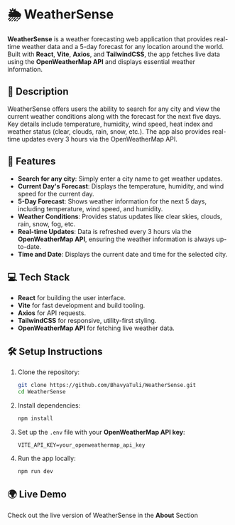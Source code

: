 # 🌦 WeatherSense

**WeatherSense** is a weather forecasting web application that provides real-time weather data and a 5-day forecast for any location around the world. Built with **React**, **Vite**, **Axios**, and **TailwindCSS**, the app fetches live data using the **OpenWeatherMap API** and displays essential weather information.

## 📖 Description

WeatherSense offers users the ability to search for any city and view the current weather conditions along with the forecast for the next five days. Key details include temperature, humidity, wind speed, heat index and weather status (clear, clouds, rain, snow, etc.). The app also provides real-time updates every 3 hours via the OpenWeatherMap API.

## 🌟 Features

- **Search for any city**: Simply enter a city name to get weather updates.
- **Current Day's Forecast**: Displays the temperature, humidity, and wind speed for the current day.
- **5-Day Forecast**: Shows weather information for the next 5 days, including temperature, wind speed, and humidity.
- **Weather Conditions**: Provides status updates like clear skies, clouds, rain, snow, fog, etc.
- **Real-time Updates**: Data is refreshed every 3 hours via the **OpenWeatherMap API**, ensuring the weather information is always up-to-date.
- **Time and Date**: Displays the current date and time for the selected city.

## 💻 Tech Stack

- **React** for building the user interface.
- **Vite** for fast development and build tooling.
- **Axios** for API requests.
- **TailwindCSS** for responsive, utility-first styling.
- **OpenWeatherMap API** for fetching live weather data.


## 🛠 Setup Instructions

1. Clone the repository:
   ```bash
   git clone https://github.com/BhavyaTuli/WeatherSense.git
   cd WeatherSense
   ```

2. Install dependencies:
   ```bash
   npm install
   ```

3. Set up the `.env` file with your **OpenWeatherMap API key**:
   ```
   VITE_API_KEY=your_openweathermap_api_key
   ```

4. Run the app locally:
   ```bash
   npm run dev
   ```

## 🌍 Live Demo

Check out the live version of WeatherSense in the **About** Section




